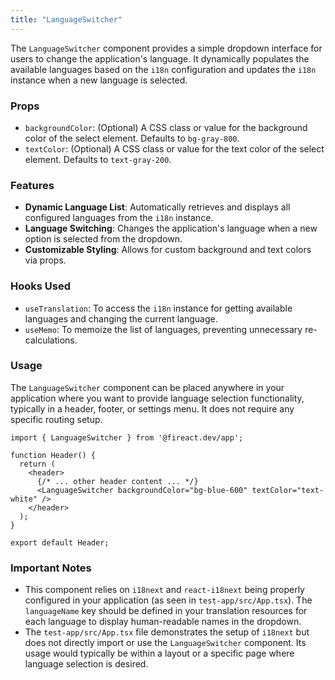 ```yaml
---
title: "LanguageSwitcher"
---
```


The `LanguageSwitcher` component provides a simple dropdown interface for users to change the application's language. It dynamically populates the available languages based on the `i18n` configuration and updates the `i18n` instance when a new language is selected.

### Props

- `backgroundColor`: (Optional) A CSS class or value for the background color of the select element. Defaults to `bg-gray-800`.
- `textColor`: (Optional) A CSS class or value for the text color of the select element. Defaults to `text-gray-200`.

### Features

- **Dynamic Language List**: Automatically retrieves and displays all configured languages from the `i18n` instance.
- **Language Switching**: Changes the application's language when a new option is selected from the dropdown.
- **Customizable Styling**: Allows for custom background and text colors via props.

### Hooks Used

- `useTranslation`: To access the `i18n` instance for getting available languages and changing the current language.
- `useMemo`: To memoize the list of languages, preventing unnecessary re-calculations.

### Usage

The `LanguageSwitcher` component can be placed anywhere in your application where you want to provide language selection functionality, typically in a header, footer, or settings menu. It does not require any specific routing setup.

```tsx
import { LanguageSwitcher } from '@fireact.dev/app';

function Header() {
  return (
    <header>
      {/* ... other header content ... */}
      <LanguageSwitcher backgroundColor="bg-blue-600" textColor="text-white" />
    </header>
  );
}

export default Header;
```

### Important Notes

- This component relies on `i18next` and `react-i18next` being properly configured in your application (as seen in `test-app/src/App.tsx`). The `languageName` key should be defined in your translation resources for each language to display human-readable names in the dropdown.
- The `test-app/src/App.tsx` file demonstrates the setup of `i18next` but does not directly import or use the `LanguageSwitcher` component. Its usage would typically be within a layout or a specific page where language selection is desired.
